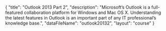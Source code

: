 {
	"title": "Outlook 2013 Part 2",
	"description": "Microsoft’s Outlook is a full-featured collaboration platform for Windows and Mac OS X. Understanding the latest features in Outlook is an important part of any IT professional’s knowledge base.",
	"dataFileName": "outlook20132",
	"layout": "course"
}
